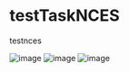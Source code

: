 # testTaskNCES
testnces

![image](https://user-images.githubusercontent.com/79310641/211912678-19e434fb-f74f-4d14-8760-72b3268ee607.png)
![image](https://user-images.githubusercontent.com/79310641/211912750-195c641e-6c8a-4a32-b092-4eef02488dcb.png)
![image](https://user-images.githubusercontent.com/79310641/211912876-eec5d2c3-ccc9-40cd-94da-aabc583199e4.png)


